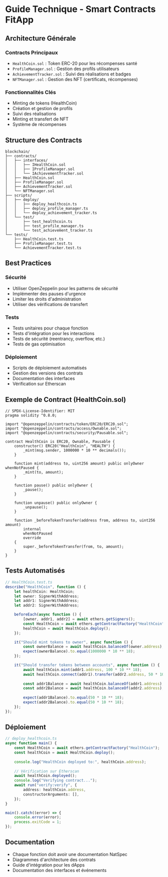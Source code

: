 # Guide Technique - Smart Contracts FitApp

## Architecture Générale

### Contracts Principaux
- `HealthCoin.sol` : Token ERC-20 pour les récompenses santé
- `ProfileManager.sol` : Gestion des profils utilisateurs
- `AchievementTracker.sol` : Suivi des réalisations et badges
- `NFTManager.sol` : Gestion des NFT (certificats, récompenses)

### Fonctionnalités Clés
- Minting de tokens (HealthCoin)
- Création et gestion de profils
- Suivi des réalisations
- Minting et transfert de NFT
- Système de récompenses

## Structure des Contracts

```
blockchain/
├── contracts/
│   ├── interfaces/
│   │   ├── IHealthCoin.sol
│   │   ├── IProfileManager.sol
│   │   └── IAchievementTracker.sol
│   ├── HealthCoin.sol
│   ├── ProfileManager.sol
│   ├── AchievementTracker.sol
│   └── NFTManager.sol
├── scripts/
│   ├── deploy/
│   │   ├── deploy_healthcoin.ts
│   │   ├── deploy_profile_manager.ts
│   │   └── deploy_achievement_tracker.ts
│   └── test/
│       ├── test_healthcoin.ts
│       ├── test_profile_manager.ts
│       └── test_achievement_tracker.ts
└── tests/
    ├── HealthCoin.test.ts
    ├── ProfileManager.test.ts
    └── AchievementTracker.test.ts
```

## Best Practices

### Sécurité
- Utiliser OpenZeppelin pour les patterns de sécurité
- Implémenter des pauses d'urgence
- Limiter les droits d'administration
- Utiliser des vérifications de transfert

### Tests
- Tests unitaires pour chaque fonction
- Tests d'intégration pour les interactions
- Tests de sécurité (reentrancy, overflow, etc.)
- Tests de gas optimisation

### Déploiement
- Scripts de déploiement automatisés
- Gestion des versions des contrats
- Documentation des interfaces
- Vérification sur Etherscan

## Exemple de Contract (HealthCoin.sol)

```solidity
// SPDX-License-Identifier: MIT
pragma solidity ^0.8.0;

import "@openzeppelin/contracts/token/ERC20/ERC20.sol";
import "@openzeppelin/contracts/access/Ownable.sol";
import "@openzeppelin/contracts/security/Pausable.sol";

contract HealthCoin is ERC20, Ownable, Pausable {
    constructor() ERC20("HealthCoin", "HEALTH") {
        _mint(msg.sender, 1000000 * 10 ** decimals());
    }

    function mint(address to, uint256 amount) public onlyOwner whenNotPaused {
        _mint(to, amount);
    }

    function pause() public onlyOwner {
        _pause();
    }

    function unpause() public onlyOwner {
        _unpause();
    }

    function _beforeTokenTransfer(address from, address to, uint256 amount)
        internal
        whenNotPaused
        override
    {
        super._beforeTokenTransfer(from, to, amount);
    }
}
```

## Tests Automatisés

```typescript
// HealthCoin.test.ts
describe("HealthCoin", function () {
    let healthCoin: HealthCoin;
    let owner: SignerWithAddress;
    let addr1: SignerWithAddress;
    let addr2: SignerWithAddress;

    beforeEach(async function () {
        [owner, addr1, addr2] = await ethers.getSigners();
        const HealthCoin = await ethers.getContractFactory("HealthCoin");
        healthCoin = await HealthCoin.deploy();
    });

    it("Should mint tokens to owner", async function () {
        const ownerBalance = await healthCoin.balanceOf(owner.address);
        expect(ownerBalance).to.equal(1000000 * 10 ** 18);
    });

    it("Should transfer tokens between accounts", async function () {
        await healthCoin.mint(addr1.address, 100 * 10 ** 18);
        await healthCoin.connect(addr1).transfer(addr2.address, 50 * 10 ** 18);
        
        const addr1Balance = await healthCoin.balanceOf(addr1.address);
        const addr2Balance = await healthCoin.balanceOf(addr2.address);
        
        expect(addr1Balance).to.equal(50 * 10 ** 18);
        expect(addr2Balance).to.equal(50 * 10 ** 18);
    });
});
```

## Déploiement

```typescript
// deploy_healthcoin.ts
async function main() {
    const HealthCoin = await ethers.getContractFactory("HealthCoin");
    const healthCoin = await HealthCoin.deploy();
    
    console.log("HealthCoin deployed to:", healthCoin.address);
    
    // Vérification sur Etherscan
    await healthCoin.deployed();
    console.log("Verifying contract...");
    await run("verify:verify", {
        address: healthCoin.address,
        constructorArguments: [],
    });
}

main().catch((error) => {
    console.error(error);
    process.exitCode = 1;
});
```

## Documentation

- Chaque fonction doit avoir une documentation NatSpec
- Diagrammes d'architecture des contrats
- Guide d'intégration pour les dApps
- Documentation des interfaces et événements
